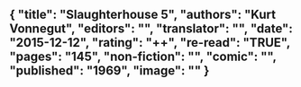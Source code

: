 {
 "title": "Slaughterhouse 5",
 "authors": "Kurt Vonnegut",
 "editors": "",
 "translator": "",
 "date": "2015-12-12",
 "rating": "++",
 "re-read": "TRUE",
 "pages": "145",
 "non-fiction": "",
 "comic": "",
 "published": "1969",
 "image": ""
}
---

